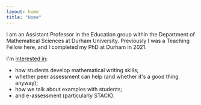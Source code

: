 ```yaml
---
layout: home
title: "Home"
---
```


I am an Assistant Professor in the Education group within the Department of Mathematical Sciences at Durham University. Previously I was a Teaching Fellow here, and I completed my PhD at Durham in 2021.

I'm [interested in](research):

- how students develop mathematical writing skills;
- whether peer assessment can help (and whether it's a good thing anyway);
-  how we talk about examples with students;
-  and e-assessment (particularly STACK).

